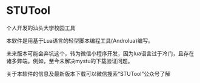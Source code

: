 # STUTool
个人开发的汕头大学校园工具

本软件是用基于Lua语言的轻型脚本编程工具(Androlua)编写。

未来版本可能会弃坑这个，转为微信小程序开发，因为lua语言过于冷门，且存在诸多弊端。例如，至今未解决mystu的下载验证问题。

关于本软件的信息及最新版本下载可以微信搜索“STUTool”公众号了解
